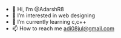 - 👋 Hi, I’m @AdarshR8
- 👀 I’m interested in web designing
- 🌱 I’m currently learning c,c++
- 📫 How to reach me adi08jul@gmail.com

<!---
AdarshR8/AdarshR8 is a ✨ special ✨ repository because its `README.md` (this file) appears on your GitHub profile.
You can click the Preview link to take a look at your changes.
--->
